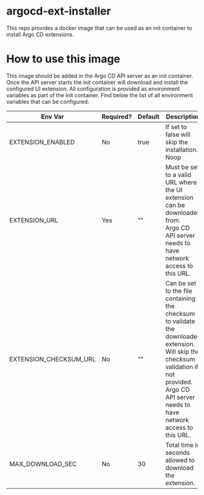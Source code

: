 # argocd-ext-installer

This repo provides a docker image that can be used as an init
container to install Argo CD extensions.

# How to use this image

This image should be added in the Argo CD API server as an init
container. Once the API server starts the init container will download
and install the configured UI extension. All configuration is provided
as environment variables as part of the init container. Find below the
list of all environment variables that can be configured:

| Env Var                | Required? | Default | Description                                                                                                                                                                                                |
|------------------------|-----------|---------|------------------------------------------------------------------------------------------------------------------------------------------------------------------------------------------------------------|
| EXTENSION_ENABLED      | No        | true    | If set to false will skip the installation. Noop                                                                                                                                                           |
| EXTENSION_URL          | Yes       | ""      | Must be set to a valid URL where the UI extension can be downloaded from. <br>Argo CD API server needs to have network access to this URL.                                                                 |
| EXTENSION_CHECKSUM_URL | No        | ""      | Can be set to the file containing the checksum to validate the downloaded<br>extension. Will skip the checksum validation if not provided.<br>Argo CD API server needs to have network access to this URL. |
| MAX_DOWNLOAD_SEC       | No        | 30      | Total time in seconds allowed to download the extension.                                                                                                                                                   |
